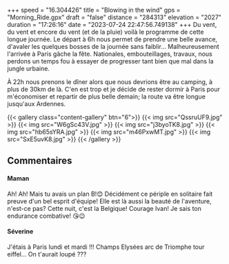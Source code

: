 +++
speed = "16.304426"
title = "Blowing in the wind"
gps = "Morning_Ride.gpx"
draft = "false"
distance = "284313"
elevation = "2027"
duration = "17:26:16"
date = "2023-07-24 22:47:56.749138"
+++
Du vent, du vent et encore du vent (et de la pluie) voilà le programme de cette longue journée. Le départ à 6h nous permet de prendre une belle avance, d'avaler les quelques bosses de la journée sans faiblir... Malheureusement l'arrivée à Paris gâche la fête. Nationales, embouteillages, travaux, nous perdons un temps fou à essayer de progresser tant bien que mal dans la jungle urbaine. 

À 22h nous prenons le dîner alors que nous devrions être au camping, à plus de 30km de là. C'en est trop et je décide de rester dormir à Paris pour m'économiser et repartir de plus belle demain; la route va être longue jusqu'aux Ardennes.

{{< gallery class="content-gallery" btn="6">}}
{{< img src="QssruUF9.jpg" >}}
{{< img src="W6gSc43V.jpg" >}}
{{< img src="j3byoTK8.jpg" >}}
{{< img src="hb65sYRA.jpg" >}}
{{< img src="m46PxwMT.jpg" >}}
{{< img src="SxE5uvK8.jpg" >}}
{{< /gallery >}}

## Commentaires
#### Maman
Ah! Ah! Mais tu avais un plan B!😊 Décidément ce périple en solitaire fait preuve d'un bel esprit d'équipe! Elle est là aussi la beauté de l'aventure, n'est-ce pas? Cette nuit, c'est la Belgique! Courage Ivan! Je sais ton endurance combative! 😘😉
#### Séverine
J'étais à Paris lundi et mardi !!! Champs Elysées arc de Triomphe tour eiffel... On t'aurait loupé ???
